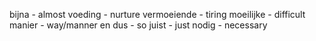 bijna - almost
voeding - nurture
vermoeiende - tiring
moeilijke - difficult
manier - way/manner
en dus - so
juist - just 
nodig - necessary
